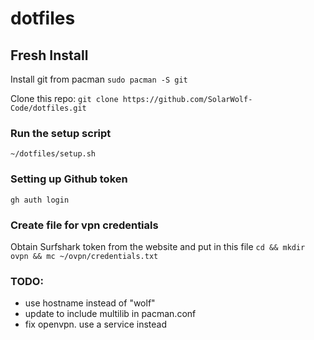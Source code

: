 # dotfiles

## Fresh Install
Install git from pacman
`sudo pacman -S git`

Clone this repo:
`git clone https://github.com/SolarWolf-Code/dotfiles.git`

### Run the setup script
```
~/dotfiles/setup.sh
```

### Setting up Github token
`
gh auth login
`

### Create file for vpn credentials
Obtain Surfshark token from the website and put in this file
`
cd && mkdir ovpn && mc ~/ovpn/credentials.txt
`
### TODO:
- use hostname instead of "wolf"
- update to include multilib in pacman.conf
- fix openvpn. use a service instead
